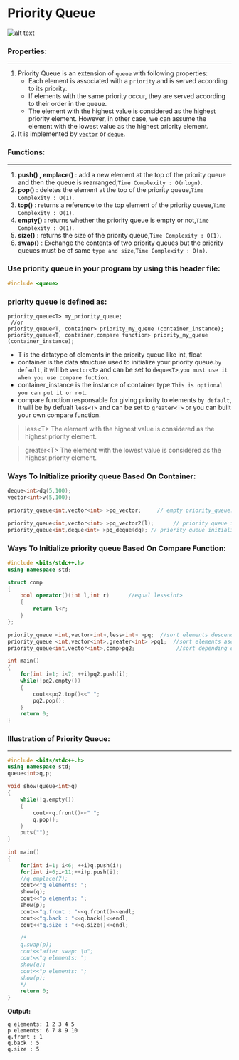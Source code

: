 # Priority Queue

![alt text](https://cdn.programiz.com/sites/tutorial2program/files/Introduction.png)


### Properties:
***
1. Priority Queue is an extension of `queue` with following properties:
   * Each element is associated with a `priority` and is served according to its priority.
   * If elements with the same priority occur, they are served according to their order in the queue.
   * The element with the highest value is considered as the highest priority element. However, in other case, we can assume the element with the lowest value as the highest priority element.
2. It is implemented by [`vector`](https://github.com/ahmedmohamedsakr/Competitive-Programming/blob/mine/STL/Sequence%20Containers/Vector.md) or [`deque`](https://github.com/ahmedmohamedsakr/Competitive-Programming/blob/mine/STL/Sequence%20Containers/Deque.md).

### Functions:
***
1. **push() , emplace()** : add a new element at the top of the priority queue and then the queue is rearranged,`Time Complexity : O(nlogn)`.
2. **pop()** : deletes the element at the top of the priority queue,`Time Complexity : O(1)`.
3. **top()** :  returns a reference to the top element of the priority queue,`Time Complexity : O(1)`.
4. **empty()** : returns whether the priority queue is empty or not,`Time Complexity : O(1)`.
5. **size()** : returns the size of the priority queue,`Time Complexity : O(1)`.
6. **swap()** : Exchange the contents of two priority queues but the priority queues must be of same `type and size`,`Time Complexity : O(n)`.


### Use priority queue in your program by using this header file:
```cpp
#include <queue>
```

### priority queue is defined as:
```
priority_queue<T> my_priority_queue;
 //or
priority_queue<T, container> priority_my_queue (container_instance);
priority_queue<T, container,compare function> priority_my_queue (container_instance);
```
* T is the datatype of elements in the priority queue like int, float
* container is the data structure used to initialize your priority queue.`by default`, it will be `vector<T>` and can be set to `deque<T>`,`you must use it when you use compare fuction`.
* container_instance is the instance of container type.`This is optional you can put it or not`.
* compare function responsable for giving priority to elements `by default`, it will be by defualt `less<T>` and can be set to `greater<T>` or you can built your own compare function.

> less\<T\> The element with the highest value is considered as the highest priority element.

> greater\<T\> The element with the lowest value is considered as the highest priority element.

### Ways To Initialize priority queue Based On Container:
```cpp
deque<int>dq(5,100);
vector<int>v(5,100);

priority_queue<int,vector<int> >pq_vector;     // empty priority_queue.

priority_queue<int,vector<int> >pq_vector2(l);      // priority queue initialized to copy of vector.
priority_queue<int,deque<int> >pq_deque(dq); // priority queue initialized to copy of deque.
```

### Ways To Initialize priority queue Based On Compare Function:
```cpp
#include <bits/stdc++.h>
using namespace std;

struct comp
{
    bool operator()(int l,int r)      //equal less<int>
    {
        return l<r;
    }
};

priority_queue <int,vector<int>,less<int> >pq;  //sort elements descending.
priority_queue <int,vector<int>,greater<int> >pq1;  //sort elements ascending.
priority_queue<int,vector<int>,comp>pq2;             //sort depending on compare function.

int main()
{
    for(int i=1; i<7; ++i)pq2.push(i);
    while(!pq2.empty())
    {
        cout<<pq2.top()<<" ";
        pq2.pop();
    }
    return 0;
}

```


### Illustration of Priority Queue:
***
```cpp
#include <bits/stdc++.h>
using namespace std;
queue<int>q,p;

void show(queue<int>q)
{
    while(!q.empty())
    {
        cout<<q.front()<<" ";
        q.pop();
    }
    puts("");
}

int main()
{
    for(int i=1; i<6; ++i)q.push(i);
    for(int i=6;i<11;++i)p.push(i);
    //q.emplace(7);
    cout<<"q elements: ";
    show(q);
    cout<<"p elements: ";
    show(p);
    cout<<"q.front : "<<q.front()<<endl;
    cout<<"q.back : "<<q.back()<<endl;
    cout<<"q.size : "<<q.size()<<endl;
    
    /*
    q.swap(p);
    cout<<"after swap: \n";
    cout<<"q elements: ";
    show(q);
    cout<<"p elements: ";
    show(p);
    */
    return 0;
}

```

**Output:**
```
q elements: 1 2 3 4 5
p elements: 6 7 8 9 10
q.front : 1
q.back : 5
q.size : 5
```

